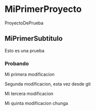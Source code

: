 # MiPrimerProyecto
ProyectoDePrueba

## MiPrimerSubtitulo
Esto es una prueba

### Probando
Mi primera modificacion

Segunda modificacion, esta vez desde git

Mi tercera modificacion

Mi quinta modificacion chunga
